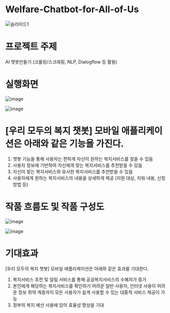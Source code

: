 # Welfare-Chatbot-for-All-of-Us
 ![슬라이드1](https://user-images.githubusercontent.com/61404972/107726643-dd140f00-6d2c-11eb-91a8-ad43fd07ae5d.PNG)
 
 
 # 프로젝트 주제
 AI 챗봇만들기 (크롤링/스크래핑, NLP, Dialogflow 등 활용)
 
 # 실행화면
 ![image](https://user-images.githubusercontent.com/61404972/91407107-76359300-e87d-11ea-9496-b1efb79620ec.png)

![image](https://user-images.githubusercontent.com/61404972/91407143-7897ed00-e87d-11ea-940f-4479b893b2ae.png)
 
 
 
 # [우리 모두의 복지 챗봇] 모바일 애플리케이션은 아래와 같은 기능을 가진다. 

1. 챗봇 기능을 통해 사용자는 편하게 자신이 원하는 복지서비스를 찾을 수 있음
2. 사용자 정보에 기반하여 자신에게 맞는 복지서비스를 추천받을 수 있음
3. 자신이 찾는 복지서비스와 유사한 복지서비스를 추천받을 수 있음
4. 사용자에게 원하는 복지서비스의 내용을 상세하게 제공
   (지원 대상, 지워 내용, 신청 방법 등) 
   

# 작품 흐름도 및 작품 구성도
![image](https://user-images.githubusercontent.com/61404972/91407245-7f266480-e87d-11ea-86bf-8b201f76af63.png)

![image](https://user-images.githubusercontent.com/61404972/91407313-83eb1880-e87d-11ea-824c-6866f6ac812f.png)


# 기대효과
[우리 모두의 복지 챗봇] 모바일 애플리케이션은 아래와 같은 효과를 기대한다. 

1. 복지서비스 추천 및 알림 서비스를 통해 공공복지서비스의 수혜자가 증가
2. 본인에게 해당하는 복지서비스를 확인하기 어려운 일반 사용자, 인터넷 사용이 어려운 정보 취약 계층까지 모든 사용자가 쉽게 사용할 수 있는 대중적 서비스 제공이 가능
3. 정부의 복지 예산 사용에 있어 효율성 향상을 기대
